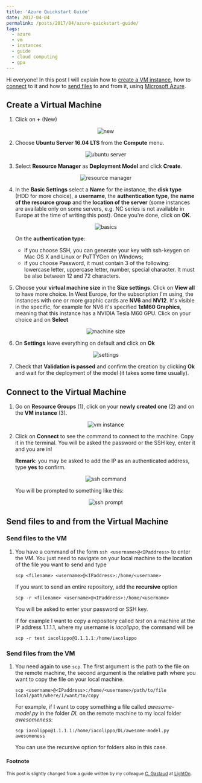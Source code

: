 ```yaml
---
title: 'Azure Quickstart Guide'
date: 2017-04-04
permalink: /posts/2017/04/azure-quickstart-guide/
tags:
  - azure
  - vm
  - instances
  - guide
  - cloud computing
  - gpu
---
```


Hi everyone! In this post I will explain how to <a href="#create">create a VM instance</a>, 
how to <a href="#connect">connect</a> to it and how to <a href="#send">send files</a> to 
and from it, using <a href="https://azure.microsoft.com/">Microsoft Azure</a>.

<h2 id="create">Create a Virtual Machine</h2>

1. Click on **+** (New)

    <p align="center"><img src="https://dl.dropboxusercontent.com/s/um6tmjwe8zi9bao/new.png?dl=0" alt="new"/></p>
    
2. Choose **Ubuntu Server 16.04 LTS** from the **Compute** menu.
    
    <p align="center"><img src="https://dl.dropboxusercontent.com/s/bd1ultihxuyzlwb/ubuntu-server.png?dl=0" alt="ubuntu server"/></p>

3. Select **Resource Manager** as **Deployment Model** and click **Create**.

    <p align="center"><img src="https://dl.dropboxusercontent.com/s/c5bnsfcdawgth98/resource-manager.png?dl=0" alt="resource manager"/></p>

4. In the **Basic Settings** select a **Name** for the instance, the **disk type** (HDD for
more choice), a **username**, the **authentication type**, the **name of the resource group**
and the **location of the server** (some instances are available only on some servers, e.g.
NC series is not available in Europe at the time of writing this post). Once you're done, 
click on **OK**.

    <p align="center"><img src="https://dl.dropboxusercontent.com/s/og3misgx4kefiuv/basics.png?dl=0" alt="basics"/></p>

    On the **authentication type**: 
    - if you choose SSH, you can generate your key with
    ssh-keygen on Mac OS X and Linux or PuTTYGen on Windows; 
    - if you choose Password, it must contain 3 of the following: lowercase letter, 
    uppercase letter, number, special character. It must be also between 12 and 72 characters.

5. Choose your **virtual machine size** in the **Size settings**. Click on **View all** to
have more choice. In West Europe, for the subscription I'm using, the instances with one or
more graphic cards are **NV6** and **NV12**. It's visible in the specific, for example for
NV6 it's specified **1xM60 Graphics**, meaning that this instance has a NVIDIA Tesla M60 GPU.
Click on your choice and on **Select**

    <p align="center"><img src="https://dl.dropboxusercontent.com/s/ua4m2t5qzj0cnaq/machine-size.png?dl=0" alt="machine size"/></p>
    
6. On **Settings** leave everything on default and click on **Ok**

    <p align="center"><img src="https://dl.dropboxusercontent.com/s/j3q92rui7xabk0d/settings.png?dl=0" alt="settings"/></p>

7. Check that **Validation is passed** and confirm the creation by clicking **Ok** and wait
for the deployment of the model (it takes some time usually).
    
<h2 id="connect">Connect to the Virtual Machine</h2>

1. Go on **Resource Groups** (1), click on your **newly created one** (2) and on the **VM
instance** (3).

    <p align="center"><img src="https://dl.dropboxusercontent.com/s/zj1ddoyw07c5ftc/vm-instance.png?dl=0" alt="vm instance"/></p>

2. Click on **Connect** to see the command to connect to the machine. Copy it in the
terminal. You will be asked the password or the SSH key, enter it and you are in!

    **Remark**: you may be asked to add the IP as an authenticated address, type **yes** to confirm.

    <p align="center"><img src="https://dl.dropboxusercontent.com/s/j59qwhzvf1hl30l/ssh-command.png?dl=0" alt="ssh command"/></p>

    You will be prompted to something like this:
    
    <p align="center"><img src="https://dl.dropboxusercontent.com/s/zpe7v3vbi177ts2/ssh-prompt.png?dl=0" alt="ssh prompt"/></p>

<h2 id="send">Send files to and from the Virtual Machine</h2>

<h3> Send files to the VM</h3>

1. You have a command of the form `ssh <username>@<IPaddress>` to enter the VM. You just need to
navigate on your local machine to the location of the file you want to send and type

    `scp <filename> <username>@<IPaddress>:/home/<username>`
    
    If you want to send an entire repository, add the **recursive** option
    
    `scp -r <filename> <username>@<IPaddress>:/home/<username>`
    
    You will be asked to enter your password or SSH key.
    
    If for example I want to copy a repository called *test* on a machine at the IP address 1.1.1.1,
    where my username is *iacolippo*, the command will be
    
    `scp -r test iacolippo@1.1.1.1:/home/iacolippo`

<h3> Send files from the VM</h3>

1. You need again to use `scp`. The first argument is the path to the file on the remote
machine, the second argument is the relative path where you want to copy the file on your 
local machine.

    `scp <username>@<IPaddress>:/home/<username>/path/to/file local/path/where/I/want/to/copy`

    For example, if I want to copy something a file called *awesome-model.py* in the folder
    *DL* on the remote machine to my local folder *awesomeness*:
    
    `scp iacolippo@1.1.1.1:/home/iacolippo/DL/awesome-model.py awesomeness`
    
    You can use the recursive option for folders also in this case.



#### Footnote
<sub>This post is slightly changed from a guide written by my colleague 
<a href="https://www.linkedin.com/in/clément-gastaud-ab2a3298/">C. Gastaud</a>
at <a href="http://www.lighton.io">LightOn</a>.</sub>